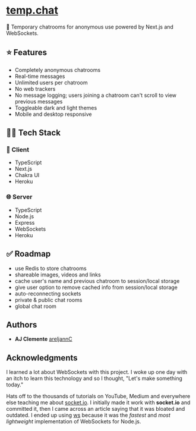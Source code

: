 # [temp.chat](https://temp.chat)

💬 Temporary chatrooms for anonymous use powered by Next.js and WebSockets.

## ⭐ Features

* Completely anonymous chatrooms
* Real-time messages
* Unlimited users per chatroom
* No web trackers
* No message logging; users joining a chatroom can't scroll to view previous messages
* Toggleable dark and light themes
* Mobile and desktop responsive

## 👨‍💻 Tech Stack 

### 📱 Client

* TypeScript
* Next.js
* Chakra UI
* Heroku

### 🌐 Server

* TypeScript
* Node.js
* Express
* WebSockets
* Heroku

## ✅ Roadmap

* use Redis to store chatrooms
* shareable images, videos and links
* cache user's name and previous chatroom to session/local storage
* give user option to remove cached info from session/local storage
* auto-reconnecting sockets
* private & public chat rooms
* global chat room

## Authors

* **AJ Clemente** [areljannC](https://github.com/areljannC)

## Acknowledgments

I learned a lot about WebSockets with this project. I woke up one day with an itch to learn this technology and so I thought,
"Let's make something today."

Hats off to the thousands of tutorials on YouTube, Medium and everywhere else teaching me about [socket.io](https://socket.io/). I initially made it work with **socket.io** and committed it, then I came across an article saying that it was bloated and outdated. I ended up using [ws](https://github.com/websockets/ws) because it was the *fastest* and *most lightweight* implementation of WebSockets for Node.js.
